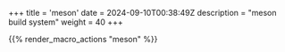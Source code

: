 +++
title = 'meson'
date = 2024-09-10T00:38:49Z
description = "meson build system"
weight = 40
+++

{{% render_macro_actions "meson" %}}
